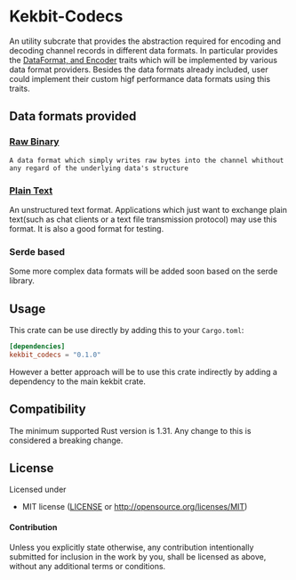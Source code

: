 # Kekbit-Codecs
An utility subcrate that provides the abstraction required for encoding and decoding channel records in different data formats.
In particular provides the [DataFormat, and Encoder](https://github.com/motoras/kekbit/blob/master/kekbit-codecs/src/codecs.rs) traits which
will be implemented by various data format providers. Besides the data formats already included, user could implement their custom higf performance
data formats  using this traits.

## Data formats provided

### [Raw Binary](https://github.com/motoras/kekbit/blob/master/kekbit-codecs/src/codecs/raw.rs)
    A data format which simply writes raw bytes into the channel whithout any regard of the underlying data's structure
	
### [Plain Text](https://github.com/motoras/kekbit/blob/master/kekbit-codecs/src/codecs/text.rs)
   An unstructured text format. Applications which just want to exchange plain text(such as chat clients or a text file transmission protocol) may
 use this format. It is also a good format for testing.

### Serde based
  Some more complex data formats will be added soon based on the serde library. 

## Usage

This crate can be use directly by adding this to your `Cargo.toml`:
```toml
[dependencies]
kekbit_codecs = "0.1.0"
```
However a better approach will be to use this crate indirectly by adding a dependency to the main kekbit crate.

## Compatibility

The minimum supported Rust version is 1.31. Any change to this is considered a breaking change.

## License

Licensed under 

 * MIT license ([LICENSE](LICENSE) or http://opensource.org/licenses/MIT)


#### Contribution

Unless you explicitly state otherwise, any contribution intentionally submitted
for inclusion in the work by you, shall be licensed as above, without any additional terms or conditions.

